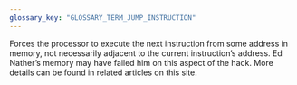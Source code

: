 ```yaml
---
glossary_key: "GLOSSARY_TERM_JUMP_INSTRUCTION"
---
```


Forces the processor to execute the next instruction from some address in memory, not necessarily adjacent to the current instruction’s address. Ed Nather’s memory may have failed him on this aspect of the hack. More details can be found in related articles on this site.
